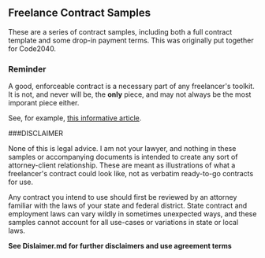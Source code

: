 ## Freelance Contract Samples

These are a series of contract samples, including both a full contract template and some drop-in payment terms. This was originally put together for Code2040.

### Reminder

A good, enforceable contract is a necessary part of any freelancer's toolkit. It is not, and never will be, the **only** piece, and may not always be the most imporant piece either.

See, for example, [this informative article](http://the-toast.net/2015/07/09/want-to-be-a-freelancer/).

###DISCLAIMER

None of this is legal advice. I am not your lawyer, and nothing in these samples or accompanying documents is intended to create any sort of attorney-client relationship. These are meant as illustrations of what a freelancer's contract could look like, not as verbatim ready-to-go contracts for use.

Any contract you intend to use should first be reviewed by an attorney familiar with the laws of your state and federal district. State contract and employment laws can vary wildly in sometimes unexpected ways, and these samples cannot account for all use-cases or variations in state or local laws.

**See Dislaimer.md for further disclaimers and use agreement terms**





